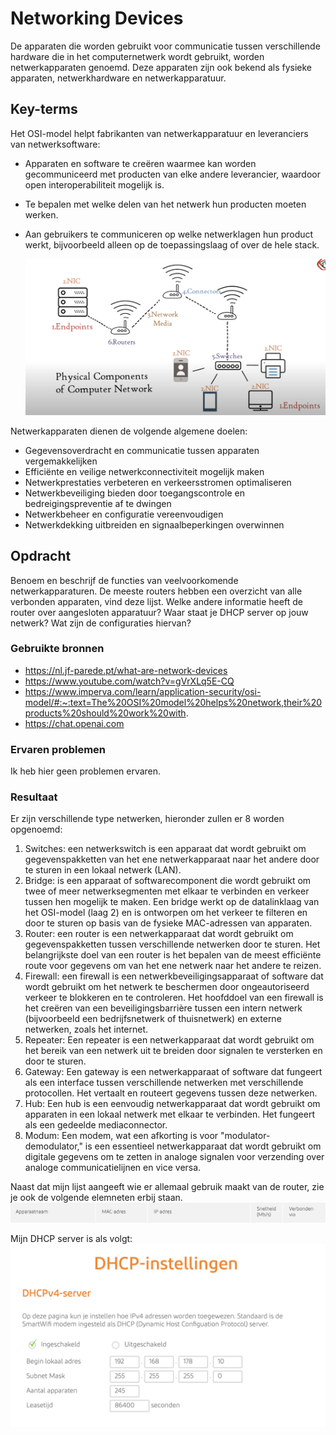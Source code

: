 # Networking Devices 
De apparaten die worden gebruikt voor communicatie tussen verschillende hardware die in het computernetwerk wordt gebruikt, worden netwerkapparaten genoemd. Deze apparaten zijn ook bekend als fysieke apparaten, netwerkhardware en netwerkapparatuur.  

## Key-terms
Het OSI-model helpt fabrikanten van netwerkapparatuur en leveranciers van netwerksoftware:

* Apparaten en software te creëren waarmee kan worden gecommuniceerd met producten van elke andere leverancier, waardoor open interoperabiliteit mogelijk is.
* Te bepalen met welke delen van het netwerk hun producten moeten werken.
* Aan gebruikers te communiceren op welke netwerklagen hun product werkt, bijvoorbeeld alleen op de toepassingslaag of over de hele stack.   
  
  ![SS.2_Inloggen](../00_includes/02_AWS/4.NetworkingDevicesExplained.png)    
   
Netwerkapparaten dienen de volgende algemene doelen:

* Gegevensoverdracht en communicatie tussen apparaten vergemakkelijken
* Efficiënte en veilige netwerkconnectiviteit mogelijk maken
* Netwerkprestaties verbeteren en verkeersstromen optimaliseren
* Netwerkbeveiliging bieden door toegangscontrole en bedreigingspreventie af te dwingen
* Netwerkbeheer en configuratie vereenvoudigen
* Netwerkdekking uitbreiden en signaalbeperkingen overwinnen  


## Opdracht  
Benoem en beschrijf de functies van veelvoorkomende netwerkapparaturen. De meeste routers hebben een overzicht van alle verbonden apparaten, vind deze lijst. Welke andere informatie heeft de router over aangesloten apparatuur?
Waar staat je DHCP server op jouw netwerk? Wat zijn de configuraties hiervan?  

### Gebruikte bronnen
* https://nl.jf-parede.pt/what-are-network-devices  
* https://www.youtube.com/watch?v=gVrXLq5E-CQ  
* https://www.imperva.com/learn/application-security/osi-model/#:~:text=The%20OSI%20model%20helps%20network,their%20products%20should%20work%20with.   
* https://chat.openai.com  

### Ervaren problemen
Ik heb hier geen problemen ervaren. 

### Resultaat
Er zijn verschillende type netwerken, hieronder zullen er 8 worden opgenoemd:   
1. Switches: een netwerkswitch is een apparaat dat wordt gebruikt om gegevenspakketten van het ene netwerkapparaat naar het andere door te sturen in een lokaal netwerk (LAN).  
2. Bridge: is een apparaat of softwarecomponent die wordt gebruikt om twee of meer netwerksegmenten met elkaar te verbinden en verkeer tussen hen mogelijk te maken. Een bridge werkt op de datalinklaag van het OSI-model (laag 2) en is ontworpen om het verkeer te filteren en door te sturen op basis van de fysieke MAC-adressen van apparaten.  
3. Router: een router is een netwerkapparaat dat wordt gebruikt om gegevenspakketten tussen verschillende netwerken door te sturen. Het belangrijkste doel van een router is het bepalen van de meest efficiënte route voor gegevens om van het ene netwerk naar het andere te reizen.  
4. Firewall: een firewall is een netwerkbeveiligingsapparaat of software dat wordt gebruikt om het netwerk te beschermen door ongeautoriseerd verkeer te blokkeren en te controleren. Het hoofddoel van een firewall is het creëren van een beveiligingsbarrière tussen een intern netwerk (bijvoorbeeld een bedrijfsnetwerk of thuisnetwerk) en externe netwerken, zoals het internet.  
5. Repeater: Een repeater is een netwerkapparaat dat wordt gebruikt om het bereik van een netwerk uit te breiden door signalen te versterken en door te sturen.  
6. Gateway: Een gateway is een netwerkapparaat of software dat fungeert als een interface tussen verschillende netwerken met verschillende protocollen. Het vertaalt en routeert gegevens tussen deze netwerken.  
7. Hub: Een hub is een eenvoudig netwerkapparaat dat wordt gebruikt om apparaten in een lokaal netwerk met elkaar te verbinden. Het fungeert als een gedeelde mediaconnector.  
8. Modum: Een modem, wat een afkorting is voor "modulator-demodulator," is een essentieel netwerkapparaat dat wordt gebruikt om digitale gegevens om te zetten in analoge signalen voor verzending over analoge communicatielijnen en vice versa.   
  
  Naast dat mijn lijst aangeeft wie er allemaal gebruik maakt van de router, zie je ook de volgende elemneten erbij staan.   
     ![SS.2_Inloggen](../00_includes/02_AWS/5.MijnRouter.png)  
       
Mijn DHCP server is als volgt:  
![SS.2_Inloggen](../00_includes/02_AWS/6.DHCPInstellingen.png)  
